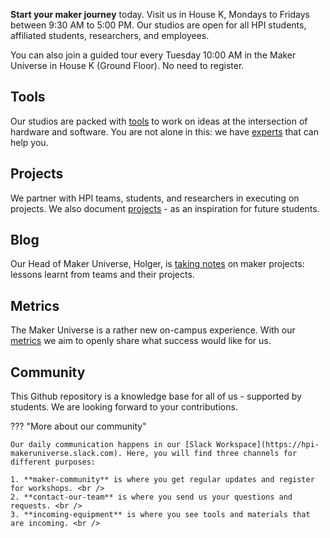 **Start your maker journey** today. Visit us in House K, Mondays to Fridays between 9:30 AM to 5:00 PM. Our studios are open for all HPI students, affiliated students, researchers, and employees.

You can also join a guided tour every Tuesday 10:00 AM in the Maker Universe in House K (Ground Floor). No need to register.

## Tools

Our studios are packed with [tools](./tools/tools.md) to work on ideas at the intersection of hardware and software. You are not alone in this: we have [experts](./team/team.md) that can help you.

## Projects

We partner with HPI teams, students, and researchers in executing on projects. We also document [projects](./projects/projects.md) - as an inspiration for future students.

## Blog

Our Head of Maker Universe, Holger, is [taking notes](./blog/index.md) on maker projects: lessons learnt from teams and their projects.

## Metrics

The Maker Universe is a rather new on-campus experience. With our [metrics](./metrics/metrics.md) we aim to openly share what success would like for us. 

## Community

This Github repository is a knowledge base for all of us - supported by students. We are looking forward to your contributions. 

??? "More about our community"

    Our daily communication happens in our [Slack Workspace](https://hpi-makeruniverse.slack.com). Here, you will find three channels for different purposes:

    1. **maker-community** is where you get regular updates and register for workshops. <br />
    2. **contact-our-team** is where you send us your questions and requests. <br />
    3. **incoming-equipment** is where you see tools and materials that are incoming. <br />
